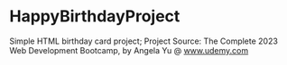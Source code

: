 # HappyBirthdayProject
Simple HTML birthday card project;
Project Source: The Complete 2023 Web Development Bootcamp, by Angela Yu @ www.udemy.com

